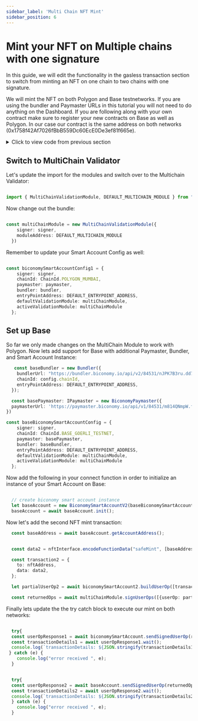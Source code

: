 ```yaml
---
sidebar_label: 'Multi Chain NFT Mint'
sidebar_position: 6
---
```


# Mint your NFT on Multiple chains with one signature

In this guide, we will edit the functionality in the gasless transaction section to switch from minting an NFT on one chain to two chains with one signature. 

We will mint the NFT on both Polygon and Base testnetworks. If you are using the bundler and Paymaster URLs in this tutorial you will not need to do anything on the Dashboard. If you are following along with your own contract make sure to register your new contracts on Base as well as Polygon. In our case our contract is the same address on both networks (0x1758f42Af7026fBbB559Dc60EcE0De3ef81f665e). 

<details>
  <summary> Click to view code from previous section </summary>

```typescript

import { config } from "dotenv"
import { IBundler, Bundler } from '@biconomy/bundler'
import { BiconomySmartAccountV2, DEFAULT_ENTRYPOINT_ADDRESS } from "@biconomy/account"
import { ECDSAOwnershipValidationModule, DEFAULT_ECDSA_OWNERSHIP_MODULE } from "@biconomy/modules";
import { Wallet, providers, ethers  } from 'ethers'
import { ChainId } from "@biconomy/core-types"
import { 
  IPaymaster, 
  BiconomyPaymaster,  
  IHybridPaymaster,
  PaymasterMode,
  SponsorUserOperationDto, 
} from '@biconomy/paymaster'

config()



const bundler: IBundler = new Bundler({
  bundlerUrl: 'https://bundler.biconomy.io/api/v2/80001/nJPK7B3ru.dd7f7861-190d-41bd-af80-6877f74b8f44',    
  chainId: ChainId.POLYGON_MUMBAI,
  entryPointAddress: DEFAULT_ENTRYPOINT_ADDRESS,
})

const paymaster: IPaymaster = new BiconomyPaymaster({
  paymasterUrl: 'https://paymaster.biconomy.io/api/v1/80001/Tpk8nuCUd.70bd3a7f-a368-4e5a-af14-80c7f1fcda1a' 
})

const provider = new providers.JsonRpcProvider("https://rpc.ankr.com/polygon_mumbai")
const wallet = new Wallet(process.env.PRIVATE_KEY || "", provider);

const module = new ECDSAOwnershipValidationModule({
  signer: wallet,
  moduleAddress: DEFAULT_ECDSA_OWNERSHIP_MODULE
})

const biconomySmartAccountConfig = {
    signer: wallet,
    chainId: ChainId.POLYGON_MUMBAI,
    bundler: bundler,
    paymaster: paymaster, 
    entryPointAddress: DEFAULT_ENTRYPOINT_ADDRESS,
    defaultValidationModule: module,
    activeValidationModule: module
}

let smartAccount: BiconomySmartAccountV2
let address: string

async function createAccount() {
  console.log("creating address")
  let biconomySmartAccount = new BiconomySmartAccountV2(biconomySmartAccountConfig)
  biconomySmartAccount =  await biconomySmartAccount.init()
  address = await biconomySmartAccount.getSmartAccountAddress()
  smartAccount = biconomySmartAccount;
  return biconomySmartAccount;
}

async function mintNFT() {
  await createAccount()
  const nftInterface = new ethers.utils.Interface([
    "function safeMint(address _to)",
  ]);
  
  const data = nftInterface.encodeFunctionData("safeMint", [address]);

  const nftAddress = "0x1758f42Af7026fBbB559Dc60EcE0De3ef81f665e";

  const transaction = {
    to: nftAddress,
    data: data,
  };

  console.log("creating nft mint userop")
  let partialUserOp = await smartAccount.buildUserOp([transaction]);

  const biconomyPaymaster =
  smartAccount.paymaster as IHybridPaymaster<SponsorUserOperationDto>;

  let paymasterServiceData: SponsorUserOperationDto = {
      mode: PaymasterMode.SPONSORED,
  };
  console.log("getting paymaster and data")
  try {
  const paymasterAndDataResponse =
    await biconomyPaymaster.getPaymasterAndData(
      partialUserOp,
      paymasterServiceData
    );
    partialUserOp.paymasterAndData = paymasterAndDataResponse.paymasterAndData;
  } catch (e) {
  console.log("error received ", e);
  }
  console.log("sending userop")
  try {
    const userOpResponse = await smartAccount.sendUserOp(partialUserOp);
    const transactionDetails = await userOpResponse.wait();
    console.log(
        `transactionDetails: https://mumbai.polygonscan.com/tx/${transactionDetails.receipt.transactionHash}`
      )
    console.log(
      `view minted nfts for smart account: https://testnets.opensea.io/${address}`
    )
    } catch (e) {
      console.log("error received ", e);
    }
  };

  mintNFT();

```



</details>

## Switch to MultiChain Validator

Let's update the import for the modules and switch over to the Multichain Validator: 

```typescript

import { MultiChainValidationModule, DEFAULT_MULTICHAIN_MODULE } from "@biconomy-devx/modules";

```

Now change out the bundle:

```typescript

const multiChainModule = new MultiChainValidationModule({
    signer: signer,
    moduleAddress: DEFAULT_MULTICHAIN_MODULE
  })

```

Remember to update your Smart Account Config as well: 

```typescript

const biconomySmartAccountConfig1 = {
    signer: signer,
    chainId: ChainId.POLYGON_MUMBAI,
    paymaster: paymaster, 
    bundler: bundler, 
    entryPointAddress: DEFAULT_ENTRYPOINT_ADDRESS,
    defaultValidationModule: multiChainModule,
    activeValidationModule: multiChainModule
  };

```

## Set up Base 

So far we only made changes on the MultiChain Module to work with Polygon. Now lets add support for Base with additional Paymaster, Bundler, and Smart Account Instance: 

```typescript
   const baseBundler = new Bundler({
    bundlerUrl: "https://bundler.biconomy.io/api/v2/84531/nJPK7B3ru.dd7f7861-190d-41bd-af80-6877f74b8f44",
    chainId: config.chainId,
    entryPointAddress: DEFAULT_ENTRYPOINT_ADDRESS,
  });

  const basePaymaster: IPaymaster = new BiconomyPaymaster({
  paymasterUrl: 'https://paymaster.biconomy.io/api/v1/84531/m814QNmpW.fce62d8f-41a1-42d8-9f0d-2c65c10abe9a' 
})

const baseBiconomySmartAccountConfig = {
    signer: signer,
    chainId: ChainId.BASE_GOERLI_TESTNET,
    paymaster: basePaymaster, 
    bundler: baseBundler, 
    entryPointAddress: DEFAULT_ENTRYPOINT_ADDRESS,
    defaultValidationModule: multiChainModule,
    activeValidationModule: multiChainModule
  };
```
Now add the following in your connect function in order to initialize an instance of your Smart Account on Base:

```typescript

  // create biconomy smart account instance
  let baseAccount = new BiconomySmartAccountV2(baseBiconomySmartAccountConfig);
  baseAccount = await baseAccount.init();

```

Now let's add the second NFT mint transaction: 

```typescript
  const baseAddress = await baseAccount.getAccountAddress();


  const data2 = nftInterface.encodeFunctionData("safeMint", [baseAddress]);

  const transaction2 = {
    to: nftAddress,
    data: data2,
  };

  let partialUserOp2 = await biconomySmartAccount2.buildUserOp([transaction2]);

  const returnedOps = await multiChainModule.signUserOps([{userOp: partialUserOp, chainId: 80001}, {userOp: partialUserOp2, chainId: 84531}]);
```
Finally lets update the the try catch block to execute our mint on both networks: 

```typescript

  try{
  const userOpResponse1 = await biconomySmartAccount.sendSignedUserOp(returnedOps[0] as any);
  const transactionDetails1 = await userOpResponse1.wait();
  console.log(`transactionDetails: ${JSON.stringify(transactionDetails1, null, "\t")}`);
 } catch (e) {
    console.log("error received ", e);
  }


  try{
  const userOpResponse2 = await baseAccount.sendSignedUserOp(returnedOps[1] as any);
  const transactionDetails2 = await userOpResponse2.wait();
  console.log(`transactionDetails: ${JSON.stringify(transactionDetails2, null, "\t")}`);
  } catch (e) {
    console.log("error received ", e);
  }

```